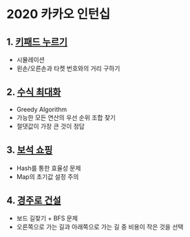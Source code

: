 # 2020 카카오 인턴십

## 1. [키패드 누르기](./키패드%20누르기.py)
- 시뮬레이션
- 왼손/오른손과 타켓 번호와의 거리 구하기

## 2. [수식 최대화](./수식%20최대화.py)
- Greedy Algorithm
- 가능한 모든 연산의 우선 순위 조합 찾기
- 절댓값이 가장 큰 것이 정답

## 3. [보석 쇼핑](./보석%20쇼핑.py)
- Hash를 통한 효율성 문제
- Map의 초기값 설정 주의

## 4. [경주로 건설](./경주로%20건설.py)
- 보드 길찾기 + BFS 문제
- 오른쪽으로 가는 길과 아래쪽으로 가는 길 중 비용이 작은 것을 선택